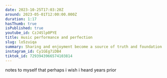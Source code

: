 ```yaml
---
date: 2023-10-25T17:03:20Z
around: 2023-05-01T12:00:00.000Z
duration: 1:17
hasThumb: true
isPublished: true
youtube_id: CzJ4Slp0PYE
title: music performance and perfection
slug: lo5zuiqa
summary: Sharing and enjoyment become a source of truth and foundation on which you do everything.
instagram_id: Cy1GEg7iDB4
tiktok_id: 7293943966574103814
---
```

notes to myself that perhaps i wish i heard years prior
